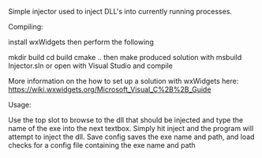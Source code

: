 Simple injector used to inject DLL's into currently running processes.

Compiling:

install wxWidgets then perform the following

mkdir build
cd build
cmake ..
then make produced solution with msbuild Injector.sln or open with Visual Studio and compile

More information on the how to set up a solution with wxWidgets here: https://wiki.wxwidgets.org/Microsoft_Visual_C%2B%2B_Guide

Usage:

Use the top slot to browse to the dll that should be injected and type the name of the exe into the next textbox. Simply hit inject and the program will attempt to inject the dll. Save config saves the exe name and path, and load checks for a config file containing the exe name and path